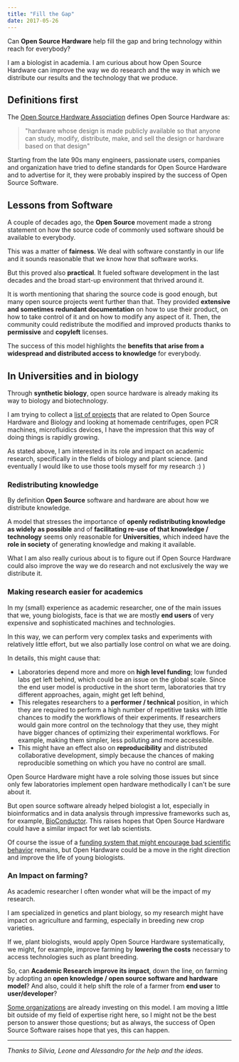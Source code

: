 ```yaml
---
title: "Fill the Gap"
date: 2017-05-26
---
```


Can **Open Source Hardware** help fill the gap and bring technology within
reach for everybody?

I am a biologist in academia. I am curious about how Open Source Hardware
can improve the way we do research and the way in which we distribute our
results and the technology that we produce.

## Definitions first

The [Open Source Hardware Association](https://www.oshwa.org) defines Open Source
Hardware as:

> "hardware whose design is made publicly available so that anyone can study, modify, distribute, make, and sell the design or hardware based on that design"  

Starting from the late 90s many engineers, passionate users, companies and
organization have tried to define standards for Open Source Hardware and to
advertise for it, they were probably inspired by the success of Open Source
Software.

## Lessons from Software

A couple of decades ago, the **Open Source** movement made a strong
statement on how the source code of commonly used software should be
available to everybody.

This was a matter of **fairness**. We deal with software constantly in our
life and it sounds reasonable that we know how that software works.

But this proved also **practical**. It fueled software development in the
last decades and the broad start-up environment that thrived around it.

It is worth mentioning that sharing the source code is good enough, but many
open source projects went further than that.
They provided **extensive and sometimes redundant documentation** on how to use
their product, on how to take
control of it and on how to modify any aspect of it.
Then, the community could redistribute the modified and improved products thanks to **permissive** and **copyleft** licenses.

The success of this model highlights the **benefits that
arise from a widespread and distributed access to knowledge** for everybody.


## In Universities and in biology

Through **synthetic biology**, open source hardware is already making its way to
biology and biotechnology.

I am trying to collect a [list of projects](https://othomantegazza.github.io/open-hardware-bio.html)
that are related to Open Source Hardware and Biology and looking at homemade
centrifuges, open PCR machines, microfluidics devices, I have the impression that
this way of doing things is rapidly growing.

As stated above, I am interested in its role and impact on academic research,
specifically in the fields of biology and plant science. (and eventually I would
like to use those tools myself for my research :) )

### Redistributing knowledge

By definition **Open Source** software and hardware are about how we distribute
knowledge.

A model that stresses the importance of **openly
redistributing knowledge as widely as possible** and of **facilitating
re-use of that knowledge / technology** seems only reasonable for
**Universities**, which indeed have the **role in society** of generating knowledge and making it available.

What I am also really curious about is to figure out if Open Source Hardware could also improve the way we do research and not exclusively the way we distribute it.


### Making research easier for academics

In my (small) experience as academic researcher, one of the main issues that
we, young biologists, face is that we are mostly **end users** of very
expensive and sophisticated machines and technologies.

In this way, we can perform very complex tasks and experiments with relatively
little effort, but we also partially lose control on what we are doing.

In details, this might cause that:

- Laboratories depend more and more on **high level funding**;
  low funded labs get left behind, which could be an issue on the global scale.
  Since the end user model is productive in the short term, laboratories that try
  different approaches, again, might get left behind,
- This relegates researchers to a **performer / technical** position, in
  which they are required to perform a high number of repetitive tasks with
  little chances to modify the workflows of their experiments. If researchers would gain
  more control on the technology that they use, they might have bigger chances of optimizing their experimental workflows. For example, making them simpler, less polluting and more accessible.
- This might have an effect also on **reproducibility** and distributed
  collaborative development, simply because the chances of making
  reproducible something on which you have no control are small.

Open Source Hardware might have a role solving those issues but since only few laboratories implement open hardware methodically I can't be sure about it.

But open source software already helped biologist a lot, especially in
bioinformatics and in data analysis through impressive frameworks such as,
for example, [BioConductor](http://bioconductor.org/). This raises hopes that
Open Source Hardware could have a similar impact for wet lab scientists.

Of course the issue of a [funding system that might encourage bad scientific behavior](https://simplystatistics.org/2016/02/16/when-it-comes-to-science-its-the-economy-stupid/)
remains, but Open Hardware could be a move in the
right direction and improve the life of young biologists.

### An Impact on farming?

As academic researcher I often wonder what will be the impact of my research.

I am specialized in genetics and plant biology, so my research might have impact on
agriculture and farming, especially in breeding new crop varieties.

If we, plant biologists, would apply Open Source Hardware systematically, we might, for
example, improve farming by **lowering the costs** necessary to access technologies such
as plant breeding.

So, can **Academic Research improve its impact**, down the
line, on farming by adopting an **open knowledge / open source software and
hardware model**? And also, could it help shift the role of a farmer from **end user** to **user/developer**?

[Some organizations](http://greenwave.org/) are already investing on this
model. I am moving a little bit outside of my field of expertise right here,
so I might not be the best person to answer those questions; but as always,
the success of Open Source Software raises hope that yes, this can happen.

---

*Thanks to Silvia, Leone and Alessandro for the help and the ideas.*
